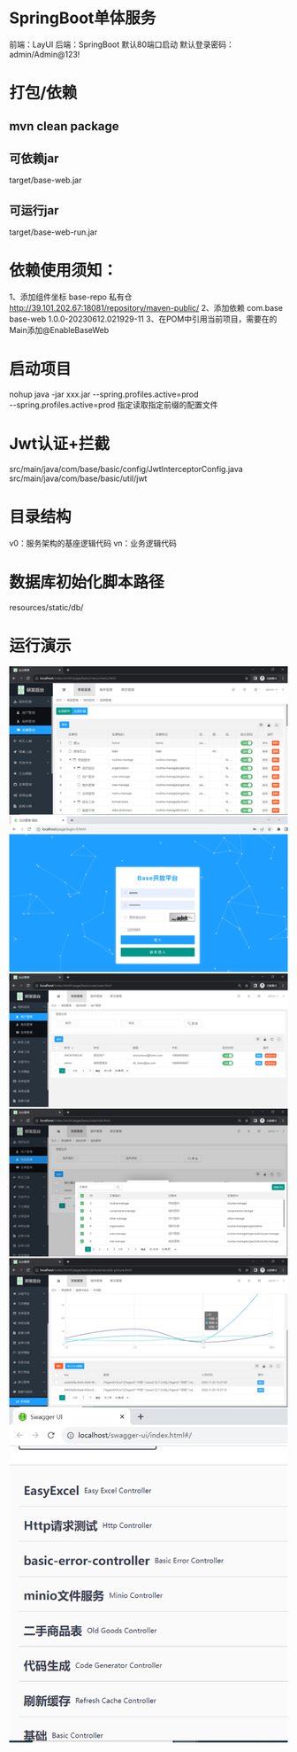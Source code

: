 # SpringBoot单体服务
前端：LayUI
后端：SpringBoot
默认80端口启动
默认登录密码：admin/Admin@123!

# 打包/依赖
## mvn clean package
## 可依赖jar
target/base-web.jar
## 可运行jar
target/base-web-run.jar

# 依赖使用须知：
1、添加组件坐标
<repositories>
<repository>
<id>base-repo</id>
<name>私有仓</name>
<url>http://39.101.202.67:18081/repository/maven-public/</url>
</repository>
</repositories>
2、添加依赖
<dependency>
<groupId>com.base</groupId>
<artifactId>base-web</artifactId>
<version>1.0.0-20230612.021929-11</version>
</dependency>
3、在POM中引用当前项目，需要在的Main添加@EnableBaseWeb

# 启动项目
nohup java -jar xxx.jar --spring.profiles.active=prod  
--spring.profiles.active=prod  指定读取指定前缀的配置文件

# Jwt认证+拦截
src/main/java/com/base/basic/config/JwtInterceptorConfig.java
src/main/java/com/base/basic/util/jwt

# 目录结构
v0：服务架构的基座逻辑代码
vn：业务逻辑代码

# 数据库初始化脚本路径
resources/static/db/

# 运行演示
![img.png](img.png)
![img_1.png](img_1.png)
![img_2.png](img_2.png)
![img_3.png](img_3.png)
![img_4.png](img_4.png)
![img_0.png](img_0.png)